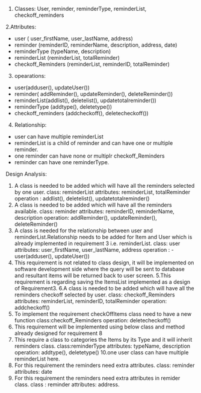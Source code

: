 1. Classes:
   User, reminder, reminderType, reminderList, checkoff_reminders

2.Attributes:
 - user ( user_firstName, user_lastName, address)
 - reminder (reminderID, reminderName, description, address, date)
 - reminderType (typeName, description)
 - reminderList (reminderList, totalReminder)
 - checkoff_Reminders (reminderList, reminderID, totalReminder)

3. opearations: 
 - user(adduser(), updateUser())
 - reminder( addReminder(), updateReminder(), deleteReminder())
 - reminderList(addlist(), deletelist(), updatetotalreminder())
 - reminderType (addtype(), deletetype())
 - checkoff_reminders (addcheckoff(), deletecheckoff())

4. Relationship:
 - user can have multiple reminderList
 - reminderList is a child of reminder and can have one or multiple reminder.
 - one reminder can have none or multiplr checkoff_Reminders
 - reminder can have one reminderType.
  
Design Analysis:

1. A class is needed to be added which will have all the reminders selected by one user.
   class: reminderList
    attributes: reminderList, totalReminder 
    operation : addlist(), deletelist(), updatetotalreminder()
2. A class is needed to be added which will have all the reminders available.
   class: reminder
   attributes: reminderID, reminderName, description
   operation: addReminder(), updateReminder(), deleteReminder()
3. A class is needed for the relationship between user and reminderList.Relationship needs to be added for Item and User which is already implemented in requirement 3 i.e. reminderList.
   class: user
   attributes:  user_firstName, user_lastName, address
    operation : - user(adduser(), updateUser())
4. This requirement is not related to class design, it will be implemented on software development side where the query will be sent to database and resultant items will be returned back to user screen.
5.This requirement is regarding saving the ItemsList implemented as a design of Requirement3.
6.A class is needed to be added which will have all the reminders checkoff selected by user.
  class: checkoff_Reminders
   attributes: reminderList, reminderID, totalReminder
  operation: addcheckoff()
7. To implement the requirement checkOffItems class need to have a new function 
   class:checkoff_Reminders
   operation: deletecheckoff()
8. This requirement will be implemented using below class and method already designed for requirement 8
9. This require a class to categories the Items by its Type and it will inherit reminders class.
    class:reminderType
    attributes: typeName, description
    operation: addtype(), deletetype()
10.one user class can have multiple reminderList here.
11. For this requirement the reminders need extra attributes.
    class: reminder
    attributes: date
12. For this requirement the reminders need extra attributes in remider class.
    class : reminder
    attributes: address.

